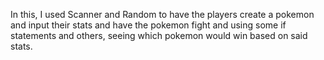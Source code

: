 In this, I used Scanner and Random to have the players create a pokemon and input their stats and have the pokemon fight and using some if statements and others, seeing which pokemon would win based on said stats.